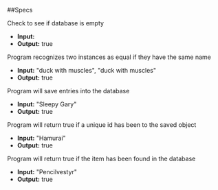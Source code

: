 ##Specs

Check to see if database is empty
* **Input:**
* **Output:** true

Program recognizes two instances as equal if they have the same name
* **Input:** "duck with muscles", "duck with muscles"
* **Output:** true

Program will save entries into the database
* **Input:** "Sleepy Gary"
* **Output:** true

Program will return true if a unique id has been to the saved object
* **Input:** "Hamurai"
* **Output:** true

Program will return true if the item has been found in the database
* **Input:** "Pencilvestyr"
* **Output:** true
